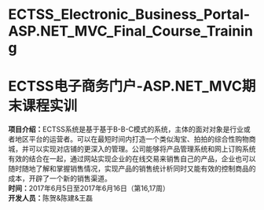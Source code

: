 # ECTSS_Electronic_Business_Portal-ASP.NET_MVC_Final_Course_Training<br>
# ECTSS电子商务门户-ASP.NET_MVC期末课程实训<br>
<strong>项目介绍：</strong>ECTSS系统是基于基于B-B-C模式的系统，主体的面对对象是行业或者地区平台的运营者。可以在最短时间内打造一个类似淘宝、拍拍的综合性购物商城，并可以实现对店铺的更深入的管理。公司能够将产品管理系统和网上订购系统有效的结合在一起，通过网站实现企业的在线交易来销售自己的产品，企业也可以随时随地了解和掌握销售情况，实现产品的销售统计析同时又能有效的控制商品的成本，开辟了一个新的销售渠道。<br>
<strong>时间：</strong>2017年6月5日至2017年6月16日（第16,17周）<br>
<strong>开发人员：</strong>陈贺&陈建&王磊<br>
